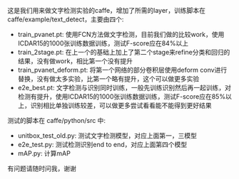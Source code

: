 这是我们用来做文字检测实验的caffe，增加了所需的layer，训练脚本在 caffe/example/text_detect，主要由四个:

- train_pvanet.pt: 使用FCN方法做文字检测，目前我们做的比较work，使用ICDAR15的1000张训练数据训练，测试F-score应在84%以上
- train_2stage.pt: 在上一个的基础上加上了第二个stage来refine分类和回归的结果，没有做work，相比第一个没有提升
- train_pvanet_deform.pt: 将第一个网络的部分卷积层使用deform conv进行替换，没有做太多实验，比第一个略有提升，这个可以做更多实验
- e2e_best.pt: 文字检测与识别同时训练，一般先训练识别然后再一起训练，对检测有提升，使用ICDAR15的1000张训练数据训练，测试F-score应在85%以上，识别相比单独训练较差，可以做更多尝试看看能不能得到更好结果

测试的脚本在 caffe/python/src 中:

- unitbox_test_old.py: 测试文字检测模型，对应上面第一，三模型
- e2e_test.py: 测试检测识别end to end，对应上面第四个模型
- mAP.py: 计算mAP

有问题请随时问我，谢谢